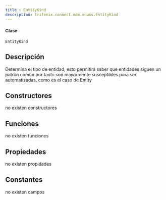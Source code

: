 ```yaml
---
title : EntityKind
description: trifenix.connect.mdm.enums.EntityKind
---
```




<CodeBlock slots = 'heading, code' repeat = '1' languages = 'C#' />

#### Clase
```
EntityKind
```

## Descripción
Determina el tipo de entidad,
esto permitirá saber que entidades siguen un patrón común por
tanto son mayormente susceptibles para ser automatizadas, como es el caso
de Entity
## Constructores

no existen constructores


## Funciones

no existen funciones

## Propiedades

no existen propidades

## Constantes
no existen campos

